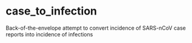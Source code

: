 # case_to_infection
Back-of-the-envelope attempt to convert incidence of SARS-nCoV case reports into incidence of infections
